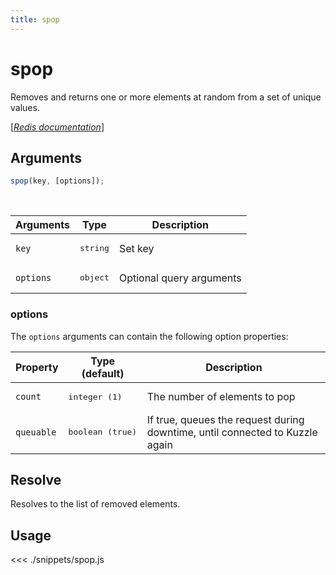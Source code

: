 ```yaml
---
title: spop
---
```


# spop

Removes and returns one or more elements at random from a set of unique values.

[[_Redis documentation_]](https://redis.io/commands/spop)

## Arguments

```js
spop(key, [options]);
```

<br/>

| Arguments | Type              | Description              |
| --------- | ----------------- | ------------------------ |
| `key`     | <pre>string</pre> | Set key                  |
| `options` | <pre>object</pre> | Optional query arguments |

### options

The `options` arguments can contain the following option properties:

| Property   | Type (default)            | Description                                                                  |
| ---------- | ------------------------- | ---------------------------------------------------------------------------- |
| `count`    | <pre>integer (1)</pre>    | The number of elements to pop                                                |
| `queuable` | <pre>boolean (true)</pre> | If true, queues the request during downtime, until connected to Kuzzle again |

## Resolve

Resolves to the list of removed elements.

## Usage

<<< ./snippets/spop.js
